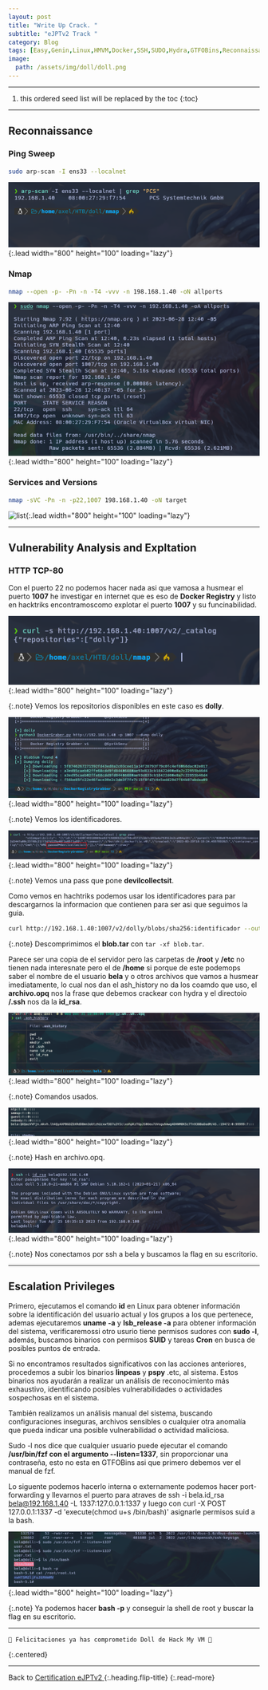 ```yaml
---
layout: post
title: "Write Up Crack. "
subtitle: "eJPTv2 Track "
category: Blog
tags: [Easy,Genin,Linux,HMVM,Docker,SSH,SUDO,Hydra,GTFOBins,Reconnaissance,Protocols,eJPTv2]
image:
  path: /assets/img/doll/doll.png
---
```


***

<!--more-->

1. this ordered seed list will be replaced by the toc
{:toc}

***

## Reconnaissance


### Ping Sweep


```bash
sudo arp-scan -I ens33 --localnet
```

![list](/assets/img/doll/1.png){:.lead width="800" height="100" loading="lazy"}


### Nmap


```bash
nmap --open -p- -Pn -n -T4 -vvv -n 198.168.1.40 -oN allports
```


![list](/assets/img/doll/2.png){:.lead width="800" height="100" loading="lazy"}



### Services and Versions


```bash
nmap -sVC -Pn -n -p22,1007 198.168.1.40 -oN target
```

![list](/assets/img/doll/3.png){:.lead width="800" height="100" loading="lazy"}


***

## Vulnerability Analysis and Expltation


### HTTP TCP-80


Con el puerto 22 no podemos hacer nada asi que vamosa a husmear el puerto **1007** he investigar en internet que es eso de **Docker Registry** y listo en hacktriks encontramoscomo explotar el puerto **1007** y su funcinabilidad.


![list](/assets/img/doll/4.png){:.lead width="800" height="100" loading="lazy"}

{:.note}
Vemos los repositorios disponibles en este caso es **dolly**.


![list](/assets/img/doll/5.png){:.lead width="800" height="100" loading="lazy"}


{:.note}
Vemos los identificadores.


![list](/assets/img/doll/6.png){:.lead width="800" height="100" loading="lazy"}


{:.note}
Vemos una pass que pone **devilcollectsit**.


Como vemos en hachtriks podemos usar los identificadores para par descargarnos la informacion que contienen para ser asi que seguimos la  guia.


```bash
curl http://192.168.1.40:1007/v2/dolly/blobs/sha256:identificador --output blob.tar
```

{:.note}
Descomprimimos el **blob.tar** con `tar -xf blob.tar`.


Parece ser una copia de el servidor pero las carpetas de **/root** y **/etc** no tienen nada interesnate pero el de **/home** si porque de este podemops saber el  nombre de el usuario **bela** y o otros archivos que vamos a  husmear imediatamente, lo cual nos dan el ash_history no da los coamdo que uso, el **archivo.opq** nos la frase que debemos crackear con hydra y el directoio **/.ssh** nos da la **id_rsa**.


![list](/assets/img/doll/7.png){:.lead width="800" height="100" loading="lazy"}


{:.note}
Comandos usados.


![list](/assets/img/doll/8.png){:.lead width="800" height="100" loading="lazy"}


{:.note}
Hash en archivo.opq.


![list](/assets/img/doll/9.png){:.lead width="800" height="100" loading="lazy"}


{:.note}
Nos conectamos por ssh a bela y buscamos la flag en su escritorio.


***

## Escalation Privileges


Primero, ejecutamos el comando **id** en Linux para obtener información sobre la identificación del usuario actual y los grupos a los que pertenece, ademas ejecutaremos **uname -a** y **lsb_release -a** para obtener información del sistema, verificaremossi otro usurio tiene permisos sudores con **sudo -l**, además, buscamos binarios con permisos **SUID** y tareas **Cron** en busca de posibles puntos de entrada. 


Si no encontramos resultados significativos con las acciones anteriores, procedemos a subir los binarios **linpeas** y **pspy** .etc, al sistema. Estos binarios nos ayudarán a realizar un análisis de reconocimiento más exhaustivo, identificando posibles vulnerabilidades o actividades sospechosas en el sistema.


También realizamos un análisis manual del sistema, buscando configuraciones inseguras, archivos sensibles o cualquier otra anomalía que pueda indicar una posible vulnerabilidad o actividad maliciosa.


Sudo -l nos dice que cualquier usuario puede ejecutar el comando **/usr/bin/fzf con el argumento --listen=1337**, sin proporcionar una contraseña, esto no esta en GTFOBins asi que primero debemos ver el manual de fzf.


Lo siguente podemos hacerlo interna o externamente podemos hacer port-forwarding y llevarnos el puerto para atraves de ssh -i bela.id_rsa bela@192.168.1.40 -L 1337:127.0.0.1:1337 y luego con curl -X POST 127.0.0.1:1337 -d 'execute(chmod u+s /bin/bash)' asignarle permisos suid a la  bash.


![list](/assets/img/doll/10.png){:.lead width="800" height="100" loading="lazy"}


{:.note}
Ya podemos hacer **bash -p** y conseguir la shell de  root y buscar la flag en su escritorio.


***

```bash
🎉 Felicitaciones ya has comprometido Doll de Hack My VM 🎉
```
{:.centered}

***

Back to [Certification eJPTv2 ](2023-06-02-Road-to-eJPTv2.md){:.heading.flip-title}
{:.read-more}
